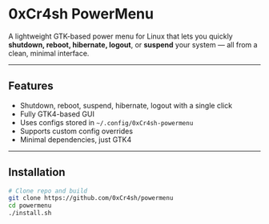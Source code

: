 # 0xCr4sh PowerMenu

A lightweight GTK-based power menu for Linux that lets you quickly **shutdown, reboot, hibernate, logout**, or **suspend** your system — all from a clean, minimal interface.

---

## Features

- Shutdown, reboot, suspend, hibernate, logout with a single click  
- Fully GTK4-based GUI  
- Uses configs stored in `~/.config/0xCr4sh-powermenu`
- Supports custom config overrides  
- Minimal dependencies, just GTK4  

---

## Installation

```bash
# Clone repo and build
git clone https://github.com/0xCr4sh/powermenu
cd powermenu
./install.sh
```